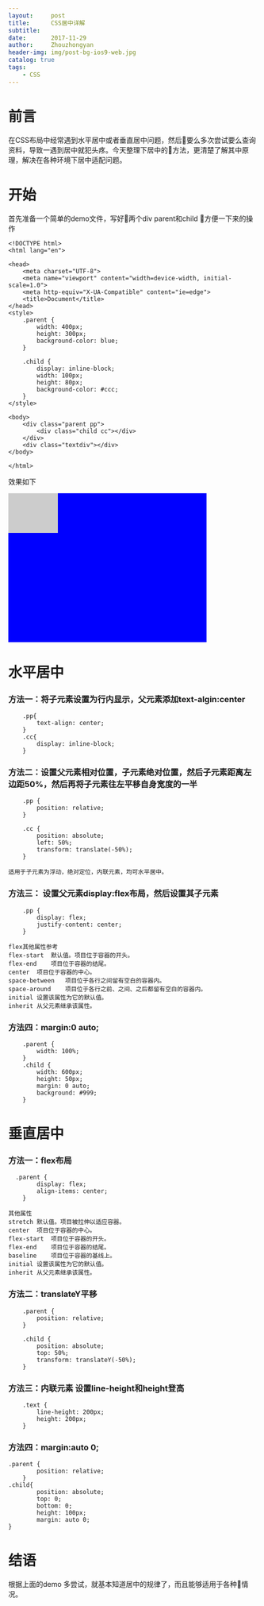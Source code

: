 ```yaml
---
layout:     post
title:      CSS居中详解
subtitle:
date:       2017-11-29
author:     Zhouzhongyan
header-img: img/post-bg-ios9-web.jpg
catalog: true
tags:
    - CSS
---
```



# 前言
在CSS布局中经常遇到水平居中或者垂直居中问题，然后要么多次尝试要么查询资料，导致一遇到居中就犯头疼。今天整理下居中的方法，更清楚了解其中原理，解决在各种环境下居中适配问题。

# 开始
首先准备一个简单的demo文件，写好两个div parent和child  方便一下来的操作
```
<!DOCTYPE html>
<html lang="en">

<head>
    <meta charset="UTF-8">
    <meta name="viewport" content="width=device-width, initial-scale=1.0">
    <meta http-equiv="X-UA-Compatible" content="ie=edge">
    <title>Document</title>
</head>
<style>
    .parent {
        width: 400px;
        height: 300px;
        background-color: blue;
    }
    
    .child {
        display: inline-block;
        width: 100px;
        height: 80px;
        background-color: #ccc;
    }
</style>

<body>
    <div class="parent pp">
        <div class="child cc"></div>
    </div>
    <div class="textdiv"></div>
</body>

</html>
```
效果如下
<!DOCTYPE html>
<html lang="en">

<head>
    <meta charset="UTF-8">
    <meta name="viewport" content="width=device-width, initial-scale=1.0">
    <meta http-equiv="X-UA-Compatible" content="ie=edge">
    <title>Document</title>
</head>
<style>
    .parent {
        width: 400px;
        height: 300px;
        background-color: blue;
    }
    .child {
        display: inline-block;
        width: 100px;
        height: 80px;
        background-color: #ccc;
    }
</style>

<body>
    <div class="parent pp">
        <div class="child cc"></div>
    </div>
    <div class="textdiv"></div>
</body>

</html>

# 水平居中 

### 方法一：将子元素设置为行内显示，父元素添加text-algin:center
```
    .pp{
        text-align: center;
    }
    .cc{
        display: inline-block;
    } 
```
### 方法二：设置父元素相对位置，子元素绝对位置，然后子元素距离左边距50%，然后再将子元素往左平移自身宽度的一半
```  
    .pp {
        position: relative;
    }
    
    .cc {
        position: absolute;
        left: 50%;
        transform: translate(-50%);
    } 
```
    适用于子元素为浮动，绝对定位，内联元素，均可水平居中。
### 方法三： 设置父元素display:flex布局，然后设置其子元素
```
    .pp {
        display: flex;
        justify-content: center;
    }
```
    flex其他属性参考
    flex-start	默认值。项目位于容器的开头。
    flex-end	项目位于容器的结尾。
    center	项目位于容器的中心。
    space-between	项目位于各行之间留有空白的容器内。
    space-around	项目位于各行之前、之间、之后都留有空白的容器内。
    initial	设置该属性为它的默认值。
    inherit	从父元素继承该属性。

###   方法四：margin:0 auto;
```
    .parent {
        width: 100%;
    }
    .child {
        width: 600px;
        height: 50px;
        margin: 0 auto;
        background: #999;
    }
```
# 垂直居中
### 方法一：flex布局
```
  .parent {
        display: flex;
        align-items: center;
    }
```
    其他属性
    stretch	默认值。项目被拉伸以适应容器。	
    center	项目位于容器的中心。
    flex-start	项目位于容器的开头。
    flex-end	项目位于容器的结尾。
    baseline	项目位于容器的基线上。	
    initial	设置该属性为它的默认值。
    inherit	从父元素继承该属性。
### 方法二：translateY平移
```
    .parent {
        position: relative;
    }
    
    .child {
        position: absolute;
        top: 50%;
        transform: translateY(-50%);
    }
```
### 方法三：内联元素 设置line-height和height登高
```    
    .text {
        line-height: 200px;
        height: 200px;
    }
```
### 方法四：margin:auto 0;
```
.parent {
        position: relative;
    }
.child{
        position: absolute;
        top: 0;
        bottom: 0;
        height: 100px;
        margin: auto 0;
}
```
# 结语
根据上面的demo 多尝试，就基本知道居中的规律了，而且能够适用于各种情况。